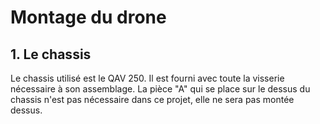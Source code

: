 # Montage du drone

## 1. Le chassis

Le chassis utilisé est le QAV 250. Il est fourni avec toute la visserie nécessaire à son assemblage. La pièce "A" qui se
place sur le dessus du chassis n'est pas nécessaire dans ce projet, elle ne sera pas montée dessus.
